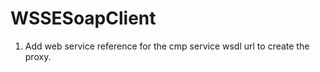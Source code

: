 WSSESoapClient
==============
1. Add web service reference for the cmp service wsdl url to create the proxy.
